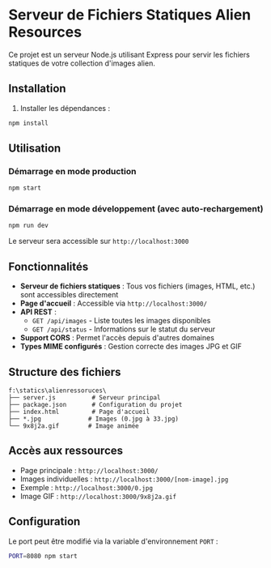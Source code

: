 # Serveur de Fichiers Statiques Alien Resources

Ce projet est un serveur Node.js utilisant Express pour servir les fichiers statiques de votre collection d'images alien.

## Installation

1. Installer les dépendances :
```bash
npm install
```

## Utilisation

### Démarrage en mode production
```bash
npm start
```

### Démarrage en mode développement (avec auto-rechargement)
```bash
npm run dev
```

Le serveur sera accessible sur `http://localhost:3000`

## Fonctionnalités

- **Serveur de fichiers statiques** : Tous vos fichiers (images, HTML, etc.) sont accessibles directement
- **Page d'accueil** : Accessible via `http://localhost:3000/`
- **API REST** :
  - `GET /api/images` - Liste toutes les images disponibles
  - `GET /api/status` - Informations sur le statut du serveur
- **Support CORS** : Permet l'accès depuis d'autres domaines
- **Types MIME configurés** : Gestion correcte des images JPG et GIF

## Structure des fichiers

```
f:\statics\alienressoruces\
├── server.js          # Serveur principal
├── package.json       # Configuration du projet
├── index.html         # Page d'accueil
├── *.jpg             # Images (0.jpg à 33.jpg)
└── 9x8j2a.gif        # Image animée
```

## Accès aux ressources

- Page principale : `http://localhost:3000/`
- Images individuelles : `http://localhost:3000/[nom-image].jpg`
- Exemple : `http://localhost:3000/0.jpg`
- Image GIF : `http://localhost:3000/9x8j2a.gif`

## Configuration

Le port peut être modifié via la variable d'environnement `PORT` :
```bash
PORT=8080 npm start
```
